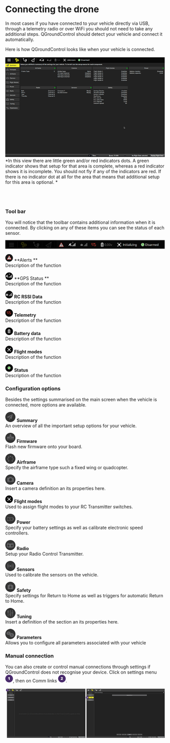 # Connecting the drone
In most cases if you have connected to your vehicle directly via USB, through a telemetry radio or over WiFi you should not need to take any additional steps. QGroundControl should detect your vehicle and connect it automatically.

Here is how QGroundControl looks like when your vehicle is connected.
<br>
<br>
![](images/quickstart/02_connecting_the_drone_screen.jpg)
*In this view there are little green and/or red indicators dots. A green indicator shows that setup for that area is complete, whereas a red indicator shows it is incomplete. You should not fly if any of the indicators are red. If there is no indicator dot at all for the area that means that additional setup for this area is optional. *
<br>
<br>
<br>
<br>
### Tool bar
You will notice that the toolbar contains additional information when it is connected. By clicking on any of these items you can see the status of each sensor. 

![](images/quickstart/02_connecting_the_drone_menu.jpg)

![](images/quickstart/02_ic_connecting_the_drone_screen_alerts.png) **Alerts **
<br>Description of the function

![](images/quickstart/02_ic_connecting_the_drone_screen_gps.png) **GPS Status **
<br>Description of the function

![](images/quickstart/02_ic_connecting_the_drone_screen_rc.png) **RC RSSI Data** 
<br>Description of the function

![](images/quickstart/02_ic_connecting_the_drone_screen_telemetry.png) **Telemetry**
<br>Description of the function

![](images/quickstart/02_ic_connecting_the_drone_screen_battery.png) **Battery data**
<br>Description of the function

![](images/quickstart/02_ic_connecting_the_drone_screen_flight-modes.png) **Flight modes**
<br>Description of the function

![](images/quickstart/02_ic_connecting_the_drone_screen_status.png) **Status**
<br>Description of the function


### Configuration options


Besides the settings summarised on the main screen when the vehicle is connected, more options are available.

 ![](images/quickstart/02_ic_connection_the_drone_configuration_options_menu_summary.png) **Summary**
<br>An overview of all the important setup options for your vehicle.

![](images/quickstart/02_ic_connection_the_drone_configuration_options_menu_firmware.png) **Firmware**
<br>Flash new firmware onto your board.

![](images/quickstart/02_ic_connection_the_drone_configuration_options_menu_airframe.png) **Airframe**
<br>Specify the airframe type such a fixed wing or quadcopter.

![](images/quickstart/02_ic_connection_the_drone_configuration_options_menu_camera.png) **Camera**
<br>Insert a camera definition an its properties here.

![](images/quickstart/02_ic_connecting_the_drone_screen_flight-modes.png) **Flight modes**
<br>Used to assign flight modes to your RC Transmitter switches.

![](images/quickstart/02_ic_connection_the_drone_configuration_options_menu_power.png) **Power**
<br>Specify your battery settings as well as calibrate electronic speed controllers.

![](images/quickstart/02_ic_connection_the_drone_configuration_options_menu_radio.png) **Radio**
<br>Setup your Radio Control Transmitter.

![](images/quickstart/02_ic_connection_the_drone_configuration_options_menu_sensors.png) **Sensors**
<br>Used to calibrate the sensors on the vehicle.

![](images/quickstart/02_ic_connection_the_drone_configuration_options_menu_safety.png) **Safety**
<br>Specify settings for Return to Home as well as triggers for automatic Return to Home.

![](images/quickstart/02_ic_connection_the_drone_configuration_options_menu_tuning.png) **Tuning**
<br>Insert a definition of the section an its properties here.

![](images/quickstart/02_ic_connection_the_drone_configuration_options_menu_parameter.png) **Parameters**
<br>Allows you to configure all parameters associated with your vehicle


### Manual connection
You can also create or control manual connections through settings if QGroundControl does not recognise your device.
Click on settings menu ![](images/01.png), then on Comm links ![](images/02.png).
<br>
<br>
![](images/quickstart/02_connecting_the_drone_screen_manual_connection.jpg)
